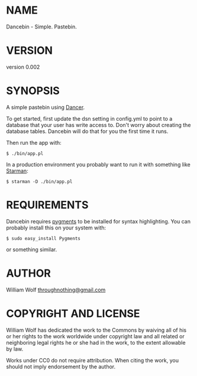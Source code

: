# NAME

Dancebin - Simple. Pastebin.

# VERSION

version 0.002

# SYNOPSIS

A simple pastebin using [Dancer](http://search.cpan.org/perldoc?Dancer).

To get started, first update the dsn setting in config.yml to point to a
database that your user has write access to.
Don't worry about creating the database tables.
Dancebin will do that for you the first time it runs.

Then run the app with:

    $ ./bin/app.pl

In a production environment you probably want to run it with something like
[Starman](http://search.cpan.org/perldoc?Starman):

    $ starman -D ./bin/app.pl

# REQUIREMENTS

Dancebin requires [pygments](http://pygments.org/docs/) to be installed
for syntax highlighting.  You can probably install this on your system with:

    $ sudo easy_install Pygments

or something similar.

# AUTHOR

William Wolf <throughnothing@gmail.com>

# COPYRIGHT AND LICENSE



William Wolf has dedicated the work to the Commons by waiving all of his
or her rights to the work worldwide under copyright law and all related or
neighboring legal rights he or she had in the work, to the extent allowable by
law.

Works under CC0 do not require attribution. When citing the work, you should
not imply endorsement by the author.
